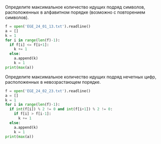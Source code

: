 Определите максимальное количество идущих подряд символов, расположенных в алфавитном порядке (возможно с повторением символов).

```python
f = open('EGE_24_01_13.txt').readline()
a = []
k = 1
for i in range(len(f)-1):
  if f[i] <= f[i+1]:
    k += 1
  else:
    a.append(k)
    k = 1
print(max(a))
```

Определите максимальное количество идущих подряд нечетных цифр, расположенных в невозрастающем порядке.
```python
f = open('EGE_24_02_23.txt').readline()
a = []
k = 1
for i in range(len(f)-1):
  if int(f[i]) % 2 != 0 and int(f[i+1]) % 2 != 0:
    if f[i] > f[i-1]:
      k += 1
  else:
    a.append(k)
    k = 1
print(max(a))
```
